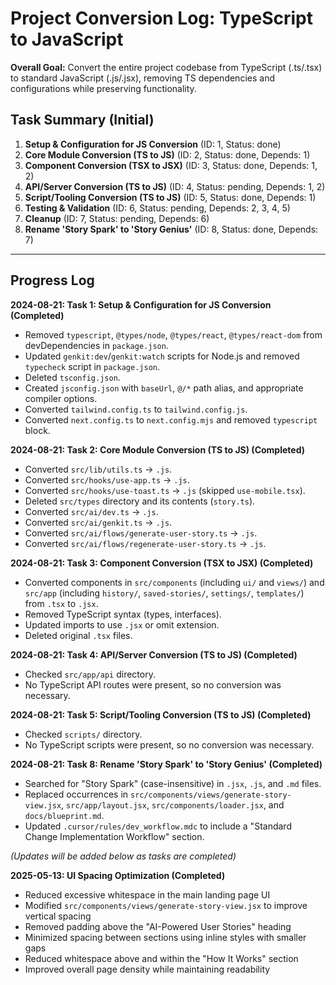 # Project Conversion Log: TypeScript to JavaScript

**Overall Goal:** Convert the entire project codebase from TypeScript (.ts/.tsx) to standard JavaScript (.js/.jsx), removing TS dependencies and configurations while preserving functionality.

## Task Summary (Initial)

1.  **Setup & Configuration for JS Conversion** (ID: 1, Status: done)
2.  **Core Module Conversion (TS to JS)** (ID: 2, Status: done, Depends: 1)
3.  **Component Conversion (TSX to JSX)** (ID: 3, Status: done, Depends: 1, 2)
4.  **API/Server Conversion (TS to JS)** (ID: 4, Status: pending, Depends: 1, 2)
5.  **Script/Tooling Conversion (TS to JS)** (ID: 5, Status: done, Depends: 1)
6.  **Testing & Validation** (ID: 6, Status: pending, Depends: 2, 3, 4, 5)
7.  **Cleanup** (ID: 7, Status: pending, Depends: 6)
8.  **Rename 'Story Spark' to 'Story Genius'** (ID: 8, Status: done, Depends: 7)

---

## Progress Log

**2024-08-21: Task 1: Setup & Configuration for JS Conversion (Completed)**
*   Removed `typescript`, `@types/node`, `@types/react`, `@types/react-dom` from devDependencies in `package.json`.
*   Updated `genkit:dev`/`genkit:watch` scripts for Node.js and removed `typecheck` script in `package.json`.
*   Deleted `tsconfig.json`.
*   Created `jsconfig.json` with `baseUrl`, `@/*` path alias, and appropriate compiler options.
*   Converted `tailwind.config.ts` to `tailwind.config.js`.
*   Converted `next.config.ts` to `next.config.mjs` and removed `typescript` block.

**2024-08-21: Task 2: Core Module Conversion (TS to JS) (Completed)**
*   Converted `src/lib/utils.ts` -> `.js`.
*   Converted `src/hooks/use-app.ts` -> `.js`.
*   Converted `src/hooks/use-toast.ts` -> `.js` (skipped `use-mobile.tsx`).
*   Deleted `src/types` directory and its contents (`story.ts`).
*   Converted `src/ai/dev.ts` -> `.js`.
*   Converted `src/ai/genkit.ts` -> `.js`.
*   Converted `src/ai/flows/generate-user-story.ts` -> `.js`.
*   Converted `src/ai/flows/regenerate-user-story.ts` -> `.js`.

**2024-08-21: Task 3: Component Conversion (TSX to JSX) (Completed)**
*   Converted components in `src/components` (including `ui/` and `views/`) and `src/app` (including `history/`, `saved-stories/`, `settings/`, `templates/`) from `.tsx` to `.jsx`.
*   Removed TypeScript syntax (types, interfaces).
*   Updated imports to use `.jsx` or omit extension.
*   Deleted original `.tsx` files.

**2024-08-21: Task 4: API/Server Conversion (TS to JS) (Completed)**
*   Checked `src/app/api` directory.
*   No TypeScript API routes were present, so no conversion was necessary.

**2024-08-21: Task 5: Script/Tooling Conversion (TS to JS) (Completed)**
*   Checked `scripts/` directory.
*   No TypeScript scripts were present, so no conversion was necessary.

**2024-08-21: Task 8: Rename 'Story Spark' to 'Story Genius' (Completed)**
*   Searched for "Story Spark" (case-insensitive) in `.jsx`, `.js`, and `.md` files.
*   Replaced occurrences in `src/components/views/generate-story-view.jsx`, `src/app/layout.jsx`, `src/components/loader.jsx`, and `docs/blueprint.md`.
*   Updated `.cursor/rules/dev_workflow.mdc` to include a "Standard Change Implementation Workflow" section.

*(Updates will be added below as tasks are completed)* 

**2025-05-13: UI Spacing Optimization (Completed)**
* Reduced excessive whitespace in the main landing page UI
* Modified `src/components/views/generate-story-view.jsx` to improve vertical spacing
* Removed padding above the "AI-Powered User Stories" heading
* Minimized spacing between sections using inline styles with smaller gaps
* Reduced whitespace above and within the "How It Works" section
* Improved overall page density while maintaining readability
